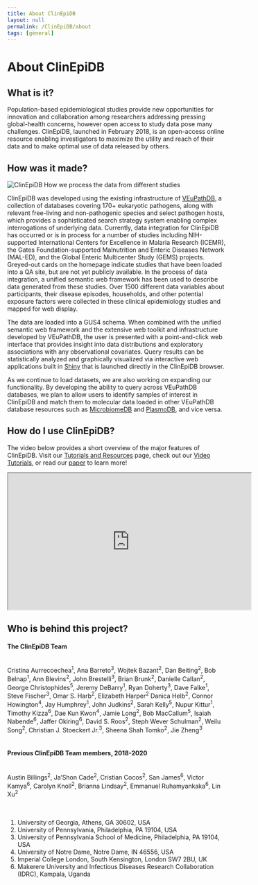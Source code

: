 ```yaml
---
title: About ClinEpiDB
layout: null
permalink: /ClinEpiDB/about
tags: [general]
---
```


<div id="ce-static-content">
  <h1>About ClinEpiDB</h1>

  <h2 id="what-is-it">What is it?</h2>
    <div>
      <p>Population-based epidemiological studies provide new opportunities for innovation and collaboration among researchers addressing pressing global-health concerns, however open access to study data pose many challenges. ClinEpiDB, launched in February 2018, is an open-access online resource enabling investigators to maximize the utility and reach of their data and to make optimal use of data released by others.
      </p>
    </div>

  <h2 id="how-was-it-made">How was it made?</h2>
  <div>
    <div>
      <img alt="ClinEpiDB How we process the data from different studies" src="/a/images/ClinEpiDB/ClinEpi_About_page_data_processing.png" />
    </div>
    <p>ClinEpiDB was developed using the existing infrastructure of <a target="_blank" href="https://veupathdb.org">VEuPathDB</a>, a collection of databases covering 170+ eukaryotic pathogens, along with relevant free-living and non-pathogenic species and select pathogen hosts, which provides a sophisticated search strategy system enabling complex interrogations of underlying data. Currently, data integration for ClinEpiDB has occurred or is in process for a number of studies including NIH-supported International Centers for Excellence in Malaria Research (ICEMR), the Gates Foundation-supported Malnutrition and Enteric Diseases Network (MAL-ED), and the Global Enteric Multicenter Study (GEMS) projects. Greyed-out cards on the homepage indicate studies that have been loaded into a QA site, but are not yet publicly available. In the process of data integration, a unified semantic web framework has been used to describe data generated from these studies. Over 1500 different data variables about participants, their disease episodes, households, and other potential exposure factors were collected in these clinical epidemiology studies and mapped for web display.
    </p>
    <p>The data are loaded into a GUS4 schema. When combined with the unified semantic web framework and the extensive web toolkit and infrastructure developed by VEuPathDB, the user is presented with a point-and-click web interface that provides insight into data distributions and exploratory associations with any observational covariates. Query results can be statistically analyzed and graphically visualized via interactive web applications built in <a target="_blank" href="https://shiny.rstudio.com">Shiny</a> that is launched directly in the ClinEpiDB browser.
    </p>
    <p>As we continue to load datasets, we are also working on expanding our functionality. By developing the ability to query across VEuPathDB databases, we plan to allow users to identify samples of interest in ClinEpiDB and match them to molecular data loaded in other VEuPathDB database resources such as <a target="_blank" href="http://microbiomedb.org">MicrobiomeDB</a> and <a target="_blank" href="http://plasmodb.org">PlasmoDB</a>, and vice versa.
    </p>
  </div>

  <h2 id="how-do-i-use-site">How do I use ClinEpiDB?</h2>
  <div>
     <!--    "{{ '/resources.html' | relative_url }}"    -->
     <!--   "/a/app/community/ClinEpiDB/resources.html"  -->
    <p>The video below provides a short overview of the major features of ClinEpiDB. Visit our <a target="_blank" href="/a/app/static-content/ClinEpiDB/resources.html">Tutorials and Resources</a> page, check out our <a target="_blank" href="https://www.youtube.com/playlist?list=PLWzQB3i5sYAIp4urzLGB8jxvVZr6jvkZh">Video Tutorials</a>, or read our <a target="_blank" href="https://gatesopenresearch.org/articles/3-1661/v2">paper</a> to learn more!</p>
    <iframe width="560" height="315" src="https://www.youtube.com/embed/535PcFrBH8M"></iframe>
  </div>

  <h2 id="who-is-behind-this-project">Who is behind this project?</h2>
  <div>
    <h4>The ClinEpiDB Team</h4><br>
      <div>
        Cristina Aurrecoechea<sup>1</sup>,  
        Ana Barreto<sup>3</sup>,
        Wojtek Bazant<sup>2</sup>,
        Dan Beiting<sup>2</sup>,
        Bob Belnap<sup>1</sup>,
        Ann Blevins<sup>2</sup>,
        John Brestelli<sup>3</sup>,
        Brian Brunk<sup>2</sup>,
        Danielle Callan<sup>2</sup>,
        George Christophides<sup>5</sup>,
        Jeremy DeBarry<sup>1</sup>,
        Ryan Doherty<sup>3</sup>,
        Dave Falke<sup>1</sup>,
        Steve Fischer<sup>3</sup>,
        Omar S. Harb<sup>2</sup>,
        Elizabeth Harper<sup>2</sup>
        Danica Helb<sup>2</sup>,  
        Connor Howington<sup>4</sup>,
        Jay Humphrey<sup>1</sup>,
        John Judkins<sup>2</sup>,
        Sarah Kelly<sup>5</sup>,
        Nupur Kittur<sup>1</sup>,
        Timothy Kizza<sup>6</sup>,
        Dae Kun Kwon<sup>4</sup>,
        Jamie Long<sup>2</sup>,
        Bob MacCallum<sup>5</sup>,
        Isaiah Nabende<sup>6</sup>,
        Jaffer Okiring<sup>6</sup>,
        David S. Roos<sup>2</sup>, 
        Steph Wever Schulman<sup>2</sup>,
        Weilu Song<sup>2</sup>,
        Christian J. Stoeckert Jr.<sup>3</sup>,
        Sheena Shah Tomko<sup>2</sup>,  
        Jie Zheng<sup>3</sup>
      </div>
      <br>
    <h4>Previous ClinEpiDB Team members, 2018-2020</h4><br>
      <div>
      Austin Billings<sup>2</sup>,
      Ja’Shon Cade<sup>2</sup>,
      Cristian Cocos<sup>2</sup>,
      San James<sup>6</sup>,
      Victor Kamya<sup>6</sup>,
      Carolyn Knoll<sup>2</sup>,
      Brianna Lindsay<sup>2</sup>,
      Emmanuel Ruhamyankaka<sup>6</sup>,
      Lin Xu<sup>2</sup>
      </div>
    <br>
    <br>
    <div>  
    <ol>
      <li>University of Georgia, Athens, GA 30602, USA</li>
      <li>University of Pennsylvania, Philadelphia, PA 19104, USA</li>
      <li>University of Pennsylvania School of Medicine, Philadelphia, PA 19104, USA</li>
      <li>University of Notre Dame, Notre Dame, IN 46556, USA</li>
      <li>Imperial College London, South Kensington, London SW7 2BU, UK</li>
      <li>Makerere University and Infectious Diseases Research Collaboration (IDRC), Kampala, Uganda</li>
    </ol>
    </div>
  </div>

</div>
